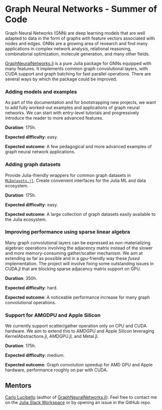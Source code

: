 # Graph Neural Networks - Summer of Code

Graph Neural Networks (GNN) are deep learning models that are well adapted to data in the form of graphs with feature vectors associated with nodes and edges.
GNNs are a growing area of research and find many applications in complex network analysis, relational reasoning, combinatorial optimization, molecule generation, and many other fields. 

[GraphNeuralNetworks.jl](https://github.com/CarloLucibello/GraphNeuralNetworks.jl) is a pure Julia package for GNNs equipped with many features. It implements common graph convolutional layers, with CUDA support and graph batching for fast parallel operations. There are several ways by which the package could be improved.


### Adding models and examples

As part of the documentation and for bootstrapping new projects, we want to add fully worked-out examples and applications of graph neural networks. We can start
with entry-level tutorials and progressively introduce the reader to more advanced features. 

**Duration**: 175h.  

**Expected difficulty**: easy.  

**Expected outcome**: A few pedagogical and more advanced examples of graph neural network applications.

### Adding graph datasets

Provide Julia-friendly wrappers for common graph datasets in [`MLDatasets.jl`](https://github.com/JuliaML/MLDatasets.jl). Create convenient interfaces
for the Julia ML and data ecosystem. 

**Duration**: 175h.  

**Expected difficulty**: easy.  

**Expected outcome**: A large collection of graph datasets easily available to the Julia ecosystem.


### Improving performance using sparse linear algebra 

Many graph convolutional layers can be expressed as non-materializing algebraic operations involving the adjacency matrix instead of the slower and more memory-consuming gather/scatter mechanism. We aim at extending as far as possible and in a gpu-friendly way these *fused* implementation. The project will involve fixing some outstanding issues in CUDA.jl that are blocking sparse adjacency matrix support on GPU.

**Duration**: 350h.

**Expected difficulty**: hard.

**Expected outcome**: A noticeable performance increase for many graph convolutional operations.


### Support for AMGDPU and Apple Silicon

We currently support scatter/gather operation only on CPU and CUDA hardware. We aim to extend this to AMDGPU and Apple Silicon
leveraging KernelAbstractions.jl, AMDGPU.jl, and Metal.jl.

**Duration**: 175h.

**Expected difficulty**: medium.

**Expected outcome**: Graph convolution speedup for AMD GPU and Apple hardware, performance roughly on par with CUDA.


## Mentors 
[Carlo Lucibello](https://github.com/CarloLucibello) (author of [GraphNeuralNetworks.jl](https://github.com/JuliaGraphs/GraphNeuralNetworks.jl)).
Feel free to contact me on the [Julia Slack Workspace](https://Julialang.slack.com/) or by opening an issue in the GitHub repo.
